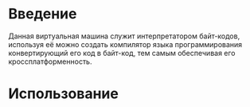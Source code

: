 # Введение

Данная виртуальная машина служит интерпретатором байт-кодов, используя её можно создать компилятор языка программирования конвертирующий его код в байт-код, тем самым обеспечивая его кроссплатформенность.

# Использование


